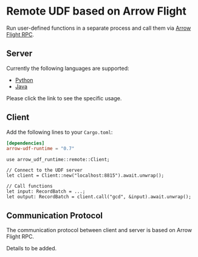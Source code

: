 # Remote UDF based on Arrow Flight

Run user-defined functions in a separate process and call them via [Arrow Flight RPC].

[Arrow Flight RPC]: https://arrow.apache.org/docs/format/Flight.html

## Server

Currently the following languages are supported:

- [Python](https://github.com/risingwavelabs/arrow-udf/tree/main/arrow-udf-remote/python)
- [Java](https://github.com/risingwavelabs/arrow-udf/tree/main/arrow-udf-remote/java)

Please click the link to see the specific usage.

## Client

Add the following lines to your `Cargo.toml`:

```toml
[dependencies]
arrow-udf-runtime = "0.7"
```

```rust,ignore
use arrow_udf_runtime::remote::Client;

// Connect to the UDF server
let client = Client::new("localhost:8815").await.unwrap();

// Call functions
let input: RecordBatch = ...;
let output: RecordBatch = client.call("gcd", &input).await.unwrap();
```

## Communication Protocol

The communication protocol between client and server is based on Arrow Flight RPC.

Details to be added.
